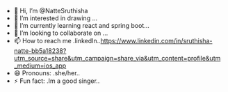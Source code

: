 - 👋 Hi, I’m @NatteSruthisha
- 👀 I’m interested in drawing ...
- 🌱 I’m currently learning react and spring boot...
- 💞️ I’m looking to collaborate on ...
- 📫 How to reach me .linkedIn..https://www.linkedin.com/in/sruthisha-natte-bb5a18238?utm_source=share&utm_campaign=share_via&utm_content=profile&utm_medium=ios_app
- 😄 Pronouns: .she/her..
- ⚡ Fun fact: .Im a good singer..

<!---
NatteSruthisha/NatteSruthisha is a ✨ special ✨ repository because its `README.md` (this file) appears on your GitHub profile.
You can click the Preview link to take a look at your changes.
--->
